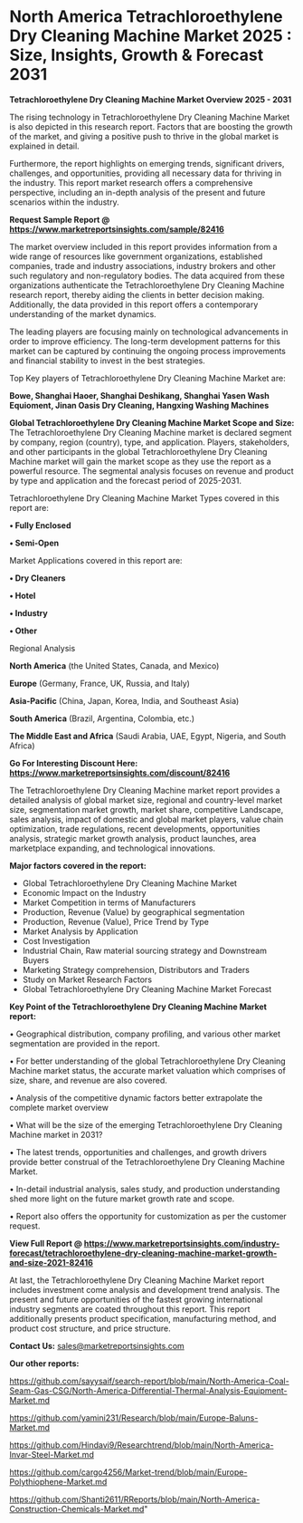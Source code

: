 # North America Tetrachloroethylene Dry Cleaning Machine Market 2025 : Size, Insights, Growth & Forecast 2031

<Strong> Tetrachloroethylene Dry Cleaning Machine Market Overview 2025 - 2031</strong>

The rising technology in Tetrachloroethylene Dry Cleaning Machine Market is also depicted in this research report. Factors that are boosting the growth of the market, and giving a positive push to thrive in the global market is explained in detail.

Furthermore, the report highlights on emerging trends, significant drivers, challenges, and opportunities, providing all necessary data for thriving in the industry. This report market research offers a comprehensive perspective, including an in-depth analysis of the present and future scenarios within the industry.

<strong>Request Sample Report @ <a href=https://www.marketreportsinsights.com/sample/82416>https://www.marketreportsinsights.com/sample/82416</a></strong>

The market overview included in this report provides information from a wide range of resources like government organizations, established companies, trade and industry associations, industry brokers and other such regulatory and non-regulatory bodies. The data acquired from these organizations authenticate the Tetrachloroethylene Dry Cleaning Machine research report, thereby aiding the clients in better decision making. Additionally, the data provided in this report offers a contemporary understanding of the market dynamics.

The leading players are focusing mainly on technological advancements in order to improve efficiency. The long-term development patterns for this market can be captured by continuing the ongoing process improvements and financial stability to invest in the best strategies.

Top Key players of Tetrachloroethylene Dry Cleaning Machine Market are:

<strong>Bowe, Shanghai Haoer, Shanghai Deshikang, Shanghai Yasen Wash Equioment, Jinan Oasis Dry Cleaning, Hangxing Washing Machines</strong>

<strong><b>Global Tetrachloroethylene Dry Cleaning Machine Market Scope and Size:</b></strong>
The Tetrachloroethylene Dry Cleaning Machine market is declared segment by company, region (country), type, and application. Players, stakeholders, and other participants in the global Tetrachloroethylene Dry Cleaning Machine market will gain the market scope as they use the report as a powerful resource. The segmental analysis focuses on revenue and product by type and application and the forecast period of 2025-2031.

Tetrachloroethylene Dry Cleaning Machine Market Types covered in this report are:

<strong>• Fully Enclosed

• Semi-Open</strong>

Market Applications covered in this report are:

<strong>• Dry Cleaners

• Hotel

• Industry

• Other</strong> 

Regional Analysis

<strong>North America</strong> (the United States, Canada, and Mexico)

<strong>Europe</strong> (Germany, France, UK, Russia, and Italy)

<strong>Asia-Pacific</strong> (China, Japan, Korea, India, and Southeast Asia)

<strong>South America</strong> (Brazil, Argentina, Colombia, etc.)

<strong>The Middle East and Africa</strong> (Saudi Arabia, UAE, Egypt, Nigeria, and South Africa)

<strong>Go For Interesting Discount Here: <a href=https://www.marketreportsinsights.com/discount/82416>https://www.marketreportsinsights.com/discount/82416</a></strong>

The Tetrachloroethylene Dry Cleaning Machine market report provides a detailed analysis of global market size, regional and country-level market size, segmentation market growth, market share, competitive Landscape, sales analysis, impact of domestic and global market players, value chain optimization, trade regulations, recent developments, opportunities analysis, strategic market growth analysis, product launches, area marketplace expanding, and technological innovations.

<strong><b>Major factors covered in the report:</b></strong>
<ul>
  <li>Global Tetrachloroethylene Dry Cleaning Machine Market </li>
  <li>Economic Impact on the Industry</li>
  <li>Market Competition in terms of Manufacturers</li>
  <li>Production, Revenue (Value) by geographical segmentation</li>
  <li>Production, Revenue (Value), Price Trend by Type</li>
  <li>Market Analysis by Application</li>
  <li>Cost Investigation</li>
  <li>Industrial Chain, Raw material sourcing strategy and Downstream Buyers</li>
  <li>Marketing Strategy comprehension, Distributors and Traders</li>
  <li>Study on Market Research Factors</li>
  <li>Global Tetrachloroethylene Dry Cleaning Machine Market Forecast</li>
</ul>

<strong><b>Key Point of the Tetrachloroethylene Dry Cleaning Machine Market report:</b></strong>

• Geographical distribution, company profiling, and various other market segmentation are provided in the report.

• For better understanding of the global Tetrachloroethylene Dry Cleaning Machine market status, the accurate market valuation which comprises of size, share, and revenue are also covered.

• Analysis of the competitive dynamic factors better extrapolate the complete market overview

• What will be the size of the emerging Tetrachloroethylene Dry Cleaning Machine market in 2031?

• The latest trends, opportunities and challenges, and growth drivers provide better construal of the Tetrachloroethylene Dry Cleaning Machine Market.

• In-detail industrial analysis, sales study, and production understanding shed more light on the future market growth rate and scope.

• Report also offers the opportunity for customization as per the customer request.

<strong><b>View Full Report @ <a href=https://www.marketreportsinsights.com/industry-forecast/tetrachloroethylene-dry-cleaning-machine-market-growth-and-size-2021-82416>https://www.marketreportsinsights.com/industry-forecast/tetrachloroethylene-dry-cleaning-machine-market-growth-and-size-2021-82416</a></b></strong>


At last, the Tetrachloroethylene Dry Cleaning Machine Market report includes investment come analysis and development trend analysis. The present and future opportunities of the fastest growing international industry segments are coated throughout this report. This report additionally presents product specification, manufacturing method, and product cost structure, and price structure.

<strong>Contact Us:</strong>
sales@marketreportsinsights.com

<strong>Our other reports:</strong>

<a href=https://github.com/sayysaif/search-report/blob/main/North-America-Coal-Seam-Gas-CSG/North-America-Differential-Thermal-Analysis-Equipment-Market.md>https://github.com/sayysaif/search-report/blob/main/North-America-Coal-Seam-Gas-CSG/North-America-Differential-Thermal-Analysis-Equipment-Market.md</a>

<a href=https://github.com/yamini231/Research/blob/main/Europe-Baluns-Market.md>https://github.com/yamini231/Research/blob/main/Europe-Baluns-Market.md</a>

<a href=https://github.com/Hindavi9/Researchtrend/blob/main/North-America-Invar-Steel-Market.md>https://github.com/Hindavi9/Researchtrend/blob/main/North-America-Invar-Steel-Market.md</a>

<a href=https://github.com/cargo4256/Market-trend/blob/main/Europe-Polythiophene-Market.md>https://github.com/cargo4256/Market-trend/blob/main/Europe-Polythiophene-Market.md</a>

<a href=https://github.com/Shanti2611/RReports/blob/main/North-America-Construction-Chemicals-Market.md>https://github.com/Shanti2611/RReports/blob/main/North-America-Construction-Chemicals-Market.md</a>"
